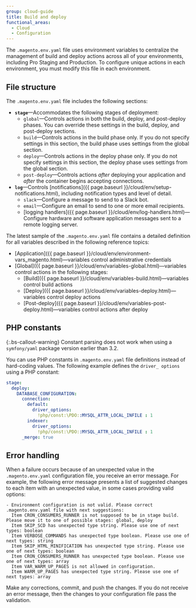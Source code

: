 ```yaml
---
group: cloud-guide
title: Build and deploy
functional_areas:
  - Cloud
  - Configuration
---
```


The `.magento.env.yaml` file uses environment variables to centralize the management of build and deploy actions across all of your environments, including Pro Staging and Production. To configure unique actions in each environment, you must modify this file in each environment.

## File structure

The `.magento.env.yaml` file includes the following sections:

- **`stage`**—Accommodates the following stages of deployment:
  - `global`—Controls actions in both the build, deploy, and post-deploy phases. You can override these settings in the build, deploy, and post-deploy sections.
  - `build`—Controls actions in the build phase only. If you do not specify settings in this section, the build phase uses settings from the global section.
  - `deploy`—Controls actions in the deploy phase only. If you do not specify settings in this section, the deploy phase uses settings from the global section.
  - `post-deploy`—Controls actions _after_ deploying your application and _after_ the container begins accepting connections.
- **`log`**—Controls [notifications]({{ page.baseurl }}/cloud/env/setup-notifications.html), including notification types and level of detail.
  - `slack`—Configure a message to send to a Slack bot.
  - `email`—Configure an email to send to one or more email recipients.
  - [logging handlers]({{ page.baseurl }}/cloud/env/log-handlers.html)—Configure hardware and software application messages sent to a remote logging server.

The latest sample of the `.magento.env.yaml` file contains a detailed definition for all variables described in the following reference topics:

- [Application]({{ page.baseurl }}/cloud/env/environment-vars_magento.html)—variables control administrative credentials
- [Global]({{ page.baseurl }}/cloud/env/variables-global.html)—variables control actions in the following stages:
  - [Build]({{ page.baseurl }}/cloud/env/variables-build.html)—variables control build actions
  - [Deploy]({{ page.baseurl }}/cloud/env/variables-deploy.html)—variables control deploy actions
  - [Post-deploy]({{ page.baseurl }}/cloud/env/variables-post-deploy.html)—variables control actions after deploy

## PHP constants

{:.bs-callout-warning}
Constant parsing does not work when using a `symfony/yaml` package version earlier than 3.2.

You can use PHP constants in `.magento.env.yaml` file definitions instead of hard-coding values. The following example defines the `driver_ options` using a PHP constant:

```yaml
stage:
  deploy:
    DATABASE_CONFIGURATION:
      connection:
        default:
          driver_options:
            !php/const:\PDO::MYSQL_ATTR_LOCAL_INFILE : 1
        indexer:
          driver_options:
            !php/const:\PDO::MYSQL_ATTR_LOCAL_INFILE : 1
      _merge: true
```

## Error handling

When a failure occurs because of an unexpected value in the `.magento.env.yaml` configuration file, you receive an error message. For example, the following error message presents a list of suggested changes to each item with an unexpected value, in some cases providing valid options:

```terminal
- Environment configuration is not valid. Please correct .magento.env.yaml file with next suggestions:
  Item CRON_CONSUMERS_RUNNER is not supposed to be in stage build. Please move it to one of possible stages: global, deploy
  Item SKIP_SCD has unexpected type string. Please use one of next types: boolean
  Item VERBOSE_COMMANDS has unexpected type boolean. Please use one of next types: string
  Item SKIP_HTML_MINIFICATION has unexpected type string. Please use one of next types: boolean
  Item CRON_CONSUMERS_RUNNER has unexpected type boolean. Please use one of next types: array
  Item VAR_WARM_UP_PAGES is not allowed in configuration.
  Item WARM_UP_PAGES has unexpected type string. Please use one of next types: array
```

Make any corrections, commit, and push the changes. If you do not receive an error message, then the changes to your configuration file pass the validation.
